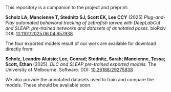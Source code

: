 This repository is a companion to the project and preprint:

**Scholz LA, Mancienne T, Stednitz SJ, Scott EK, Lee CCY** (2025) *Plug-and-Play automated behavioral tracking of zebrafish larvae with DeepLabCut and SLEAP: pre-trained networks and datasets of annotated poses.* bioRxiv DOI: [10.1101/2025.06.04.657938](https://doi.org/10.1101/2025.06.04.657938) 

The four exported models result of our work are available for download directly from: 

**Scholz, Leandro Aluisio; Lee, Conrad; Stednitz, Sarah; Mancienne, Tessa; Scott, Ethan** (2025). *DLC and SLEAP pre-trained exported models.* The University of Melbourne. Software. DOI: [10.26188/29275838](https://doi.org/10.26188/29275838) 

We also provide the annotated datasets used to train and compare the models. These should be available soon. 

